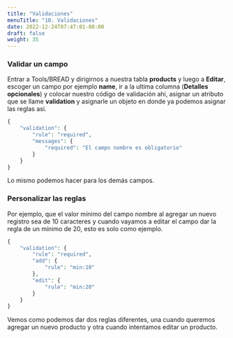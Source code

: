 ```yaml
---
title: "Validaciones"
menuTitle: "10. Validaciones"
date: 2022-12-24T07:47:01-08:00
draft: false
weight: 35
---
```



### Validar un campo
Entrar a Tools/BREAD y dirigirnos a nuestra tabla **products** y luego a **Editar**, escoger un campo por ejemplo **name**, ir a la ultima columna (**Detalles opcionales**) y colocar nuestro código de validación ahi, asignar un atributo que se llame **validation** y asignarle un objeto en donde ya podemos asignar las reglas asi.

```php
{
    "validation": {
        "rule": "required",
        "messages": {
            "required": "El campo nombre es obligatorio"
        }
    }
}
```

Lo mismo podemos hacer para los demás campos.

### Personalizar las reglas
Por ejemplo, que el valor mínimo del campo nombre al agregar un nuevo registro sea de 10 caracteres y cuando vayamos a editar el campo dar la regla de un mínimo de 20, esto es solo como ejemplo.

```php
{
    "validation": {
        "rule": "required",
        "add": {
            "rule": "min:10"
        },
        "edit": {
            "rule": "min:20"
        }
    }
} 
```

Vemos como podemos dar dos reglas diferentes, una cuando queremos agregar un nuevo producto y otra cuando intentamos editar un producto.

